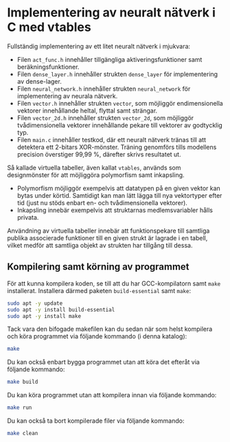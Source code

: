 # Implementering av neuralt nätverk i C med vtables

Fullständig implementering av ett litet neuralt nätverk i mjukvara:
* Filen `act_func.h` innehåller tillgängliga aktiveringsfunktioner samt beräkningsfunktioner.
* Filen `dense_layer.h` innehåller strukten `dense_layer` för implementering av dense-lager.
* Filen `neural_network.h` innehåller strukten `neural_network` för implementering av neurala nätverk.
* Filen `vector.h` innehåller strukten `vector`, som  möjliggör endimensionella vektorer innehållande heltal, flyttal samt strängar.
* Filen `vector_2d.h` innehåller strukten `vector_2d`, som möjliggör tvådimensionella vektorer innehållande pekare till vektorer
av godtycklig typ. 
* Filen `main.c` innehåller testkod, där ett neuralt nätverk tränas till att detektera ett 2-bitars XOR-mönster.
Träning genomförs tills modellens precision överstiger 99,99 %, därefter skrivs resultatet ut.

Så kallade virtuella tabeller, även kallat `vtables`, används som designmönster för att möjliggöra polymorfism samt inkapsling.
* Polymorfism möjliggör exempelvis att datatypen på en given vektor kan bytas under körtid. Samtidigt kan man lätt lägga till
nya vektortyper efter tid (just nu stöds enbart en- och tvådimensionella vektorer).
* Inkapsling innebär exempelvis att struktarnas medlemsvariabler hålls privata. 

Användning av virtuella tabeller innebär att funktionspekare till samtliga publika associerade funktioner till en given strukt
är lagrade i en tabell, vilket medför att samtliga objekt av strukten har tillgång till dessa.

## Kompilering samt körning av programmet
För att kunna kompilera koden, se till att du har GCC-kompilatorn samt `make` installerat. 
Installera därmed paketen `build-essential` samt `make`:

```bash
sudo apt -y update
sudo apt -y install build-essential
sudo apt -y install make
```

Tack vara den bifogade makefilen kan du sedan när som helst kompilera och köra programmet via följande kommando (i denna katalog):

```bash
make
```

Du kan också enbart bygga programmet utan att köra det efteråt via följande kommando:

```bash
make build
```

Du kan köra programmet utan att kompilera innan via följande kommando:

```bash
make run
```

Du kan också ta bort kompilerade filer via följande kommando:

```bash
make clean
```
